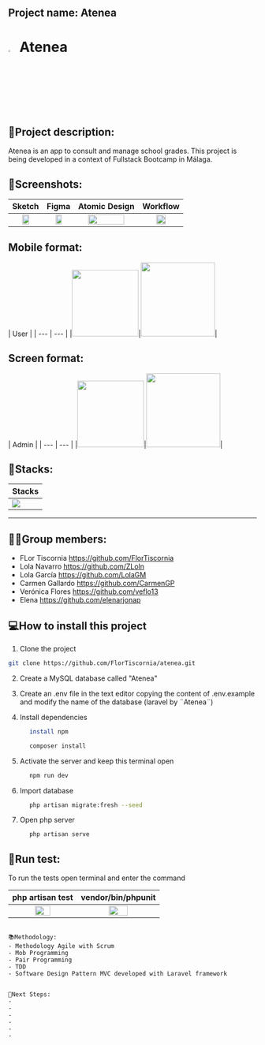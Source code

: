 ## Project name: Atenea
<h1> <img src="https://res.cloudinary.com/de1i08drf/image/upload/v1675077884/Atenea/cabezaBuhoAzulSmall_piqqgc.png" width="3.2%">   Atenea</h1>


## 📝Project description:
Atenea is an app to consult and manage school grades. This project is being developed in a context of Fullstack Bootcamp in Málaga.


## 📸Screenshots:
| Sketch | Figma | Atomic Design |Workflow|
| :---: | :---: | :---: | :---: |
|<img src="https://user-images.githubusercontent.com/113030390/218047493-11ac48b1-6081-4de5-93b3-e98d3b83b170.png" width="50%"> |<img src="https://user-images.githubusercontent.com/113030390/218046666-f83a1493-5d35-4563-8f39-8309086cb371.png" width="50%"> |<img src="https://user-images.githubusercontent.com/113030390/218046491-cfb78369-022c-4cf4-9cd0-82e1694c1c53.png" width="80%"> |<img src="https://user-images.githubusercontent.com/113030390/218044904-6be748b6-a49e-47e9-9e29-1a0d60e5fe99.png" width="50%">|

## Mobile format:
| User |
| --- | --- |
|<img style="width:135px;" src="">|<img style="width:150px;" src="">|

## Screen format:
| Admin | 
| --- | --- |
|<img style="width:135px;" src="">|<img style="width:150px;" src="">|

## 🔧Stacks:
| Stacks |
| :--- |
|<img src="https://res.cloudinary.com/de1i08drf/image/upload/v1675244381/Atenea/stacks_fqertt.png">|

***
## 👩‍💻Group members:
+ FLor Tiscornia https://github.com/FlorTiscornia
+ Lola Navarro https://github.com/ZLoln
+ Lola García https://github.com/LolaGM
+ Carmen Gallardo https://github.com/CarmenGP
+ Verónica Flores https://github.com/veflo13
+ Elena https://github.com/elenarjonap

## 💻How to install this project

1. Clone the project
```bash
git clone https://github.com/FlorTiscornia/atenea.git
```


2. Create a MySQL database called "Atenea"

3. Create an .env file in the text editor copying the content of .env.example and modify the name of the database (laravel by ¨Atenea¨)

4. Install dependencies
```bash
      install npm
```
```bash
      composer install
```

5. Activate the server and keep this terminal open
```bash
      npm run dev
```

6. Import database
```bash
      php artisan migrate:fresh --seed
```
7. Open php server
```bash
      php artisan serve
```   

## 👀Run test:
To run the tests open terminal and enter the command 
  
| php artisan test | vendor/bin/phpunit |
| :---: | :---: |
|<img src="https://user-images.githubusercontent.com/113030390/218048130-7f141539-755c-4793-9ee9-646ff8e03ae5.png" width="50%"> |<img src="https://user-images.githubusercontent.com/113030390/218048324-c30158fd-dfc6-45a6-9e8f-acbc20f5dee1.png" width="50%"> |

```

📚Methodology:
- Methodology Agile with Scrum
- Mob Programming
- Pair Programming
- TDD
- Software Design Pattern MVC developed with Laravel framework


🧪Next Steps:
- 
- 
- 
- 
- 
- 


